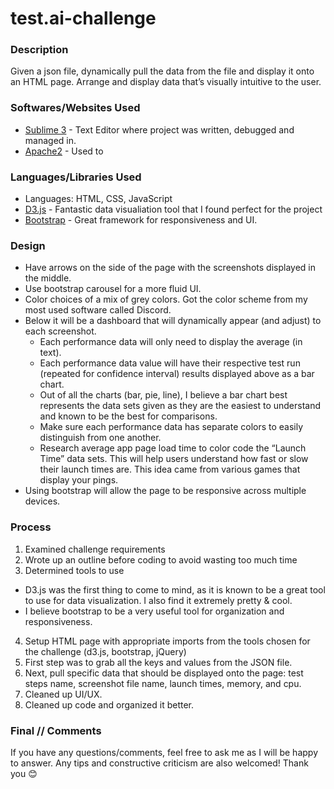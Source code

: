 # test.ai-challenge

### Description
Given a json file, dynamically pull the data from the file and display it onto an HTML page. Arrange and display data that’s visually intuitive to the user.

### Softwares/Websites Used

* [Sublime 3](https://www.sublimetext.com/) - Text Editor where project was written, debugged and managed in.
* [Apache2](https://httpd.apache.org/) - Used to 

### Languages/Libraries Used

* Languages: HTML, CSS, JavaScript
* [D3.js](https://d3js.org/) - Fantastic data visualiation tool that I found perfect for the project
* [Bootstrap](https://getbootstrap.com/) - Great framework for responsiveness and UI.

### Design

* Have arrows on the side of the page with the screenshots displayed in the middle.
* Use bootstrap carousel for a more fluid UI.
* Color choices of a mix of grey colors. Got the color scheme from my most used software called Discord.
* Below it will be a dashboard that will dynamically appear (and adjust) to each screenshot.
  * Each performance data will only need to display the average (in text).
  * Each performance data value will have their respective test run (repeated for confidence interval) results displayed above as a bar chart.
  * Out of all the charts (bar, pie, line), I believe a bar chart best represents the data sets given as they are the easiest to understand and known to be the best for comparisons.
  * Make sure each performance data has separate colors to easily distinguish from one another.
  * Research average app page load time to color code the “Launch Time” data sets. This will help users understand how fast or slow their launch times are. This idea came from various games that display your pings.
* Using bootstrap will allow the page to be responsive across multiple devices.

### Process

1.	Examined challenge requirements
2.	Wrote up an outline before coding to avoid wasting too much time
3.	Determined tools to use
  - D3.js was the first thing to come to mind, as it is known to be a great tool to use for data visualization. I also find it extremely pretty & cool.
  - I believe bootstrap to be a very useful tool for organization and responsiveness.
4.	Setup HTML page with appropriate imports from the tools chosen for the challenge (d3.js, bootstrap, jQuery)
5.	First step was to grab all the keys and values from the JSON file.
6.	Next, pull specific data that should be displayed onto the page: test steps name, screenshot file name, launch times, memory, and cpu.
7.	Cleaned up UI/UX.
8.	Cleaned up code and organized it better.

### Final // Comments
If you have any questions/comments, feel free to ask me as I will be happy to answer. Any tips and constructive criticism are also welcomed! Thank you 😊



